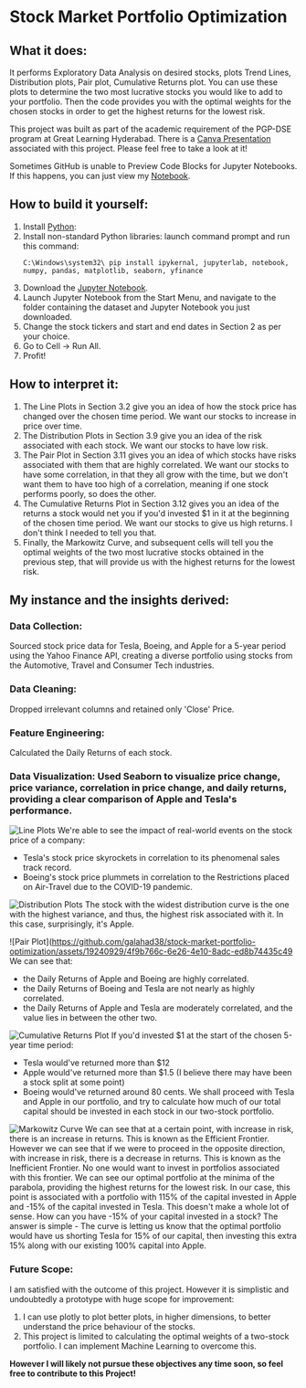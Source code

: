 # Stock Market Portfolio Optimization

## What it does:
It performs Exploratory Data Analysis on desired stocks, plots Trend Lines, Distribution plots, Pair plot, Cumulative Returns plot.
You can use these plots to determine the two most lucrative stocks you would like to add to your portfolio.
Then the code provides you with the optimal weights for the chosen stocks in order to get the highest returns for the lowest risk.

This project was built as part of the academic requirement of the PGP-DSE program at Great Learning Hyderabad.
There is a [Canva Presentation](https://www.canva.com/design/DAFxsZ8-4sI/fPhuHQPefUDUDcopfJGcIg/edit) associated with this project. Please feel free to take a look at it!

Sometimes GitHub is unable to Preview Code Blocks for Jupyter Notebooks. If this happens, you can just view my [Notebook](https://nbviewer.org/github/galahad38/stock-market-portfolio-optimization/blob/main/stock-market-portfolio-optimization.ipynb).

## How to build it yourself:

1. Install [Python](https://www.python.org/downloads/):
2. Install non-standard Python libraries:
     launch command prompt and run this command:
     ```console
     C:\Windows\system32\ pip install ipykernal, jupyterlab, notebook, numpy, pandas, matplotlib, seaborn, yfinance
     ```
3. Download the [Jupyter Notebook](https://github.com/galahad38/book-century-identifier/blob/main/building-the-naive-bayes-model.ipynb).
4. Launch Jupyter Notebook from the Start Menu, and navigate to the folder containing the dataset and Jupyter Notebook you just downloaded.
5. Change the stock tickers and start and end dates in Section 2 as per your choice.
6. Go to Cell -> Run All.
7. Profit!

## How to interpret it:

1) The Line Plots in Section 3.2 give you an idea of how the stock price has changed over the chosen time period. We want our stocks to increase in price over time.
2) The Distribution Plots in Section 3.9 give you an idea of the risk associated with each stock. We want our stocks to have low risk.
3) The Pair Plot in Section 3.11 gives you an idea of which stocks have risks associated with them that are highly correlated. We want our stocks to have some correlation, in that they all grow with the time, but we don't want them to have too high of a correlation, meaning if one stock performs poorly, so does the other.
4) The Cumulative Returns Plot in Section 3.12 gives you an idea of the returns a stock would net you if you'd invested $1 in it at the beginning of the chosen time period. We want our stocks to give us high returns. I don't think I needed to tell you that.
5) Finally, the Markowitz Curve, and subsequent cells will tell you the optimal weights of the two most lucrative stocks obtained in the previous step, that will provide us with the highest returns for the lowest risk.

## My instance and the insights derived:

### Data Collection:
Sourced stock price data for Tesla, Boeing, and Apple for a 5-year period using the Yahoo Finance API, creating a diverse portfolio using stocks from the Automotive, Travel and Consumer Tech industries.

### Data Cleaning:
Dropped irrelevant columns and retained only 'Close' Price.

### Feature Engineering:
Calculated the Daily Returns of each stock.

### Data Visualization: Used Seaborn to visualize price change, price variance, correlation in price change, and daily returns, providing a clear comparison of Apple and Tesla's performance.

![Line Plots](https://github.com/galahad38/stock-market-portfolio-optimization/assets/19240929/f9d057d0-689a-406a-b16b-170d583f4afd)
We're able to see the impact of real-world events on the stock price of a company:
* Tesla's stock price skyrockets in correlation to its phenomenal sales track record.
* Boeing's stock price plummets in correlation to the Restrictions placed on Air-Travel due to the COVID-19 pandemic. 

![Distribution Plots](https://github.com/galahad38/stock-market-portfolio-optimization/assets/19240929/2bdd34f4-412b-4a3b-abce-def2a86e849e)
The stock with the widest distribution curve is the one with the highest variance, and thus, the highest risk associated with it. In this case, surprisingly, it's Apple.

![Pair Plot](https://github.com/galahad38/stock-market-portfolio-optimization/assets/19240929/4f9b766c-6e26-4e10-8adc-ed8b74435c49
We can see that:
* the Daily Returns of Apple and Boeing are highly correlated.
* the Daily Returns of Boeing and Tesla are not nearly as highly correlated.
* the Daily Returns of Apple and Tesla are moderately correlated, and the value lies in between the other two.

![Cumulative Returns Plot](https://github.com/galahad38/stock-market-portfolio-optimization/assets/19240929/31ebd410-a1c6-4cf6-bc44-fb87cc8db081)
If you'd invested $1 at the start of the chosen 5-year time period:
* Tesla would've returned more than $12
* Apple would've returned more than $1.5 (I believe there may have been a stock split at some point)
* Boeing would've returned around 80 cents. 
We shall proceed with Tesla and Apple in our portfolio, and try to calculate how much of our total capital should be invested in each stock in our two-stock portfolio.

![Markowitz Curve](https://github.com/galahad38/stock-market-portfolio-optimization/assets/19240929/a256e9fe-73a1-4939-aaf2-c21f7667b4ac)
We can see that at a certain point, with increase in risk, there is an increase in returns. This is known as the Efficient Frontier.
However we can see that if we were to proceed in the opposite direction, with increase in risk, there is a decrease in returns. This is known as the Inefficient Frontier. No one would want to invest in portfolios associated with this frontier.
We can see our optimal portfolio at the minima of the parabola, providing the highest returns for the lowest risk.
In our case, this point is associated with a portfolio with 115% of the capital invested in Apple and -15% of the capital invested in Tesla. This doesn't make a whole lot of sense. How can you have -15% of your capital invested in a stock? The answer is simple - The curve is letting us know that the optimal portfolio would have us shorting Tesla for 15% of our capital, then investing this extra 15% along with our existing 100% capital into Apple.

### Future Scope:
I am satisfied with the outcome of this project. However it is simplistic and undoubtedly a prototype with huge scope for improvement:
1) I can use plotly to plot better plots, in higher dimensions, to better understand the price behaviour of the stocks.
2) This project is limited to calculating the optimal weights of a two-stock portfolio. I can implement Machine Learning to overcome this.

**However I will likely not pursue these objectives any time soon, so feel free to contribute to this Project!**
